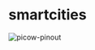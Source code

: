 # smartcities
![picow-pinout](https://user-images.githubusercontent.com/124889354/220649315-1fc27914-9bdb-4fab-803c-d3ac799e88ff.svg)
